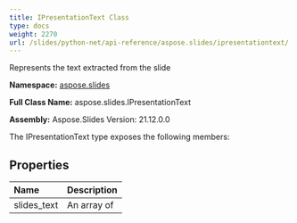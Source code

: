 ```yaml
---
title: IPresentationText Class
type: docs
weight: 2270
url: /slides/python-net/api-reference/aspose.slides/ipresentationtext/
---
```


Represents the text extracted from the slide

**Namespace:** [aspose.slides](/slides/python-net/api-reference/aspose.slides/)

**Full Class Name:** aspose.slides.IPresentationText

**Assembly:**  Aspose.Slides Version: 21.12.0.0

The IPresentationText type exposes the following members:
## **Properties**
|**Name**|**Description**|
| :- | :- |
|slides_text|An array of|
